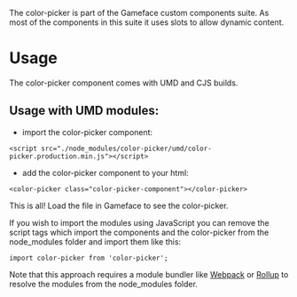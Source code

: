 The color-picker is part of the Gameface custom components suite. As most of the components in this suite it uses slots to allow dynamic content.


Usage
===================
The color-picker component comes with UMD and CJS builds.

## Usage with UMD modules:

* import the color-picker component:

~~~~{.html}
<script src="./node_modules/color-picker/umd/color-picker.production.min.js"></script>
~~~~

* add the color-picker component to your html:

~~~~{.html}
<color-picker class="color-picker-component"></color-picker>
~~~~

This is all! Load the file in Gameface to see the color-picker.

If you wish to import the modules using JavaScript you can remove the script tags
which import the components and the color-picker from the node_modules folder and import them like this:

~~~~{.js}
import color-picker from 'color-picker';
~~~~

Note that this approach requires a module bundler like [Webpack](https://webpack.js.org/) or [Rollup](https://rollupjs.org/guide/en/) to resolve the
modules from the node_modules folder.
